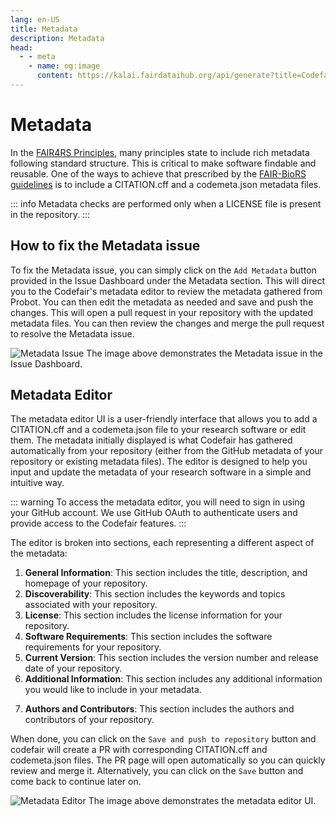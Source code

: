 ```yaml
---
lang: en-US
title: Metadata
description: Metadata
head:
  - - meta
    - name: og:image
      content: https://kalai.fairdataihub.org/api/generate?title=Codefair%20Documentation&description=Metadata&app=codefair&org=fairdataihub
---
```


# Metadata

In the [FAIR4RS Principles](https://doi.org/10.1038/s41597-022-01710-x), many principles state to include rich metadata following standard structure. This is critical to make software findable and reusable. One of the ways to achieve that prescribed by the [FAIR-BioRS guidelines](https://doi.org/10.1038/s41597-023-02463-x) is to include a CITATION.cff and a codemeta.json metadata files.

::: info
Metadata checks are performed only when a LICENSE file is present in the repository.
:::

## How to fix the Metadata issue

To fix the Metadata issue, you can simply click on the `Add Metadata` button provided in the Issue Dashboard under the Metadata section. This will direct you to the Codefair's metadata editor to review the metadata gathered from Probot. You can then edit the metadata as needed and save and push the changes. This will open a pull request in your repository with the updated metadata files. You can then review the changes and merge the pull request to resolve the Metadata issue.

![Metadata Issue](/metadata-issue-dashboard.png)
The image above demonstrates the Metadata issue in the Issue Dashboard.

## Metadata Editor

The metadata editor UI is a user-friendly interface that allows you to add a CITATION.cff and a codemeta.json file to your research software or edit them. The metadata initially displayed is what Codefair has gathered automatically from your repository (either from the GitHub metadata of your repository or existing metadata files). The editor is designed to help you input and update the metadata of your research software in a simple and intuitive way.

::: warning
To access the metadata editor, you will need to sign in using your GitHub account. We use GitHub OAuth to authenticate users and provide access to the Codefair features.
:::

The editor is broken into sections, each representing a different aspect of the metadata:

1. **General Information**: This section includes the title, description, and homepage of your repository.
2. **Discoverability**: This section includes the keywords and topics associated with your repository.
3. **License**: This section includes the license information for your repository.
4. **Software Requirements**: This section includes the software requirements for your repository.
5. **Current Version**: This section includes the version number and release date of your repository.
6. **Additional Information**: This section includes any additional information you would like to include in your metadata.
<!-- 7. **Editorial Review**: This section includes the status of the metadata and any comments from the editorial review. -->
7. **Authors and Contributors**: This section includes the authors and contributors of your repository.

When done, you can click on the `Save and push to repository` button and codefair will create a PR with corresponding CITATION.cff and codemeta.json files. The PR page will open automatically so you can quickly review and merge it. Alternatively, you can click on the `Save` button and come back to continue later on.

![Metadata Editor](/metadata-editor.png)
The image above demonstrates the metadata editor UI.
